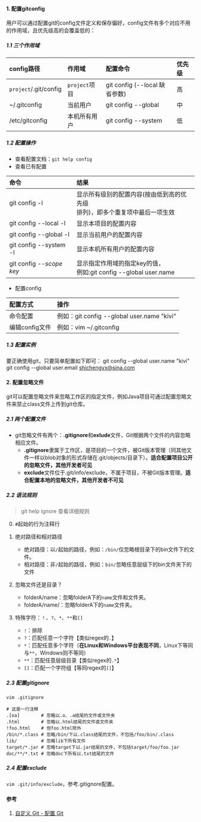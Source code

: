 #### 1. 配置gitconfig
用户可以通过配置git的config文件定义和保存偏好，config文件有多个对应不用的作用域，且优先级高的会覆盖低的：

##### 1.1 三个作用域

| config路径            | 作用域        | 配置命令                      | 优先级 |
| :-------------------- | :------------ | :---------------------------- | :----- |
| `project`/.git/config | `project`项目 | git config (--local 缺省参数) | 高     |
| ~/.gitconfig          | 当前用户      | git config --global           | 中     |
| /etc/gitconfig        | 本机所有用户  | git config --system           | 低     |
##### 1.2 配置操作
* 查看配置文档：`git help config` 
* 查看已有配置

| 命令                     | 结果                                                         |
| :----------------------- | :----------------------------------------------------------- |
| git config -l            | 显示所有级别的配置内容(按由低到高的优先级<br>排列)，即多个重复项中最后一项生效 |
| git config --local -l    | 显示本项目的配置内容                                         |
| git config --global -l   | 显示当前用户的配置内容                                       |
| git config --system -l   | 显示本机所有用户的配置内容                                   |
| git config --*scope key* | 显示指定作用域的指定key的值，<br>例如:git config --global user.name |
* 配置config

| 配置方式       | 操作                                       |
| :------------- | :----------------------------------------- |
| 命令配置       | 例如：git config --global user.name "kivi" |
| 编辑config文件 | 例如：vim ~/.gitconfig                     |
##### 1.3 配置实例
要正确使用git，只要简单配置如下即可：
git config --global user.name "kivi"
git config --global user.email shichengyx@sina.com
#### 2. 配置忽略文件
git可以配置忽略文件来忽略工作区的指定文件，例如Java项目可通过配置忽略文件来禁止class文件上传到git仓库。

##### 2.1 两个配置文件

* git忽略文件有两个：**.gitignore**和**exlude**文件，Git根据两个文件的内容忽略相应文件。
  * **.gitignore**隶属于工作区，是项目的一个文件，被Git版本管理（同其他文件一样以blob对象的形式存储在.git/objects/目录下）。**适合配置项目公开的忽略文件，其他开发者可见**
  * **exclude**文件位于.git/info/exclude，不属于项目，不被Git版本管理。**适合配置本地的忽略文件，其他开发者不可见**
##### 2.2 语法规则
> git help ignore 查看详细规则
0. `#`起始的行为注释行
1. 绝对路径和相对路径
    * 绝对路径：以`/`起始的路径，例如：`/bin/`仅忽略根目录下的bin文件下的文件。
    * 相对路径：非`/`起始的路径，例如：`bin/`忽略任意层级下的bin文件夹下的文件

2. 忽略文件还是目录？
    * folderA/name：忽略folderA下的`name`文件和文件夹。
    * folderA/name/：忽略folderA下的`name`文件夹。

3. 特殊字符：`！`、`?`、`*`、`**`和`[]`
   * `!`：排除
   * `?`：匹配任意一个字符【类似regex的`.`】
    * `*`：匹配任意多个字符（**在Linux和Windows平台表现不同**，Linux下等同与`**`，Windows则不等同）
    * `**`：匹配任意层级目录【类似regex的`.*`】
    * `[]`：匹配一个字符组【等同regex的`[]`】
##### 2.3 配置gitignore
`vim .gitignore`
```shell
# 这是一行注释
.[oa]        # 忽略以.o、.a结尾的文件或文件夹
.html        # 忽略以.html结尾的文件或文件夹
!foo.html    # 但foo.html除外
/bin/*.class # 忽略/bin/下以.class结尾的文件，不包括/foo/bin/.class
lib/         # 忽略lib下所有文件
target/*.jar # 忽略target下以.jar结尾的文件，不包括target/foo/foo.jar
doc/**/*.txt # 忽略doc下所有以.txt结尾的文件
```
##### 2.4 配置exclude
`vim .git/info/exclude`，参考.gitignore配置。

#### 参考

1. [自定义 Git - 配置 Git](https://git-scm.com/book/zh/v1/%E8%87%AA%E5%AE%9A%E4%B9%89-Git-%E9%85%8D%E7%BD%AE-Git)